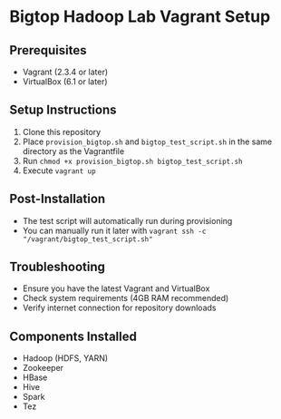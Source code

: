 # Bigtop Hadoop Lab Vagrant Setup

## Prerequisites
- Vagrant (2.3.4 or later)
- VirtualBox (6.1 or later)

## Setup Instructions
1. Clone this repository
2. Place `provision_bigtop.sh` and `bigtop_test_script.sh` in the same directory as the Vagrantfile
3. Run `chmod +x provision_bigtop.sh bigtop_test_script.sh`
4. Execute `vagrant up`

## Post-Installation
- The test script will automatically run during provisioning
- You can manually run it later with `vagrant ssh -c "/vagrant/bigtop_test_script.sh"`

## Troubleshooting
- Ensure you have the latest Vagrant and VirtualBox
- Check system requirements (4GB RAM recommended)
- Verify internet connection for repository downloads

## Components Installed
- Hadoop (HDFS, YARN)
- Zookeeper
- HBase
- Hive
- Spark
- Tez

